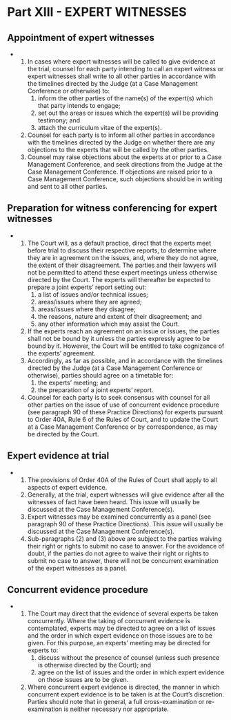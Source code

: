 # Part XIII - EXPERT WITNESSES

## Appointment of expert witnesses

*   1.  In cases where expert witnesses will be called to give evidence at the trial, counsel for each party intending to call an expert witness or expert witnesses shall write to all other parties in accordance with the timelines directed by the Judge (at a Case Management Conference or otherwise) to:
        1.  inform the other parties of the name(s) of the expert(s) which that party intends to engage;
        2.  set out the areas or issues which the expert(s) will be providing testimony; and
        3.  attach the curriculum vitae of the expert(s).
    2.  Counsel for each party is to inform all other parties in accordance with the timelines directed by the Judge on whether there are any objections to the experts that will be called by the other parties.
    3.  Counsel may raise objections about the experts at or prior to a Case Management Conference, and seek directions from the Judge at the Case Management Conference. If objections are raised prior to a Case Management Conference, such objections should be in writing and sent to all other parties.

## Preparation for witness conferencing for expert witnesses

*   1.  The Court will, as a default practice, direct that the experts meet before trial to discuss their respective reports, to determine where they are in agreement on the issues, and, where they do not agree, the extent of their disagreement. The parties and their lawyers will not be permitted to attend these expert meetings unless otherwise directed by the Court. The experts will thereafter be expected to prepare a joint experts’ report setting out:
        1.  a list of issues and/or technical issues;
        2.  areas/issues where they are agreed;
        3.  areas/issues where they disagree;
        4.  the reasons, nature and extent of their disagreement; and
        5.  any other information which may assist the Court.
    2.  If the experts reach an agreement on an issue or issues, the parties shall not be bound by it unless the parties expressly agree to be bound by it. However, the Court will be entitled to take cognizance of the experts’ agreement.
    3.  Accordingly, as far as possible, and in accordance with the timelines directed by the Judge (at a Case Management Conference or otherwise), parties should agree on a timetable for:
        1.  the experts’ meeting; and
        2.  the preparation of a joint experts’ report.
    4.  Counsel for each party is to seek consensus with counsel for all other parties on the issue of use of concurrent evidence procedure (see paragraph 90 of these Practice Directions) for experts pursuant to Order 40A, Rule 6 of the Rules of Court, and to update the Court at a Case Management Conference or by correspondence, as may be directed by the Court.

## Expert evidence at trial

*   1.  The provisions of Order 40A of the Rules of Court shall apply to all aspects of expert evidence.
    2.  Generally, at the trial, expert witnesses will give evidence after all the witnesses of fact have been heard. This issue will usually be discussed at the Case Management Conference(s).
    3.  Expert witnesses may be examined concurrently as a panel (see paragraph 90 of these Practice Directions). This issue will usually be discussed at the Case Management Conference(s).
    4.  Sub-paragraphs (2) and (3) above are subject to the parties waiving their right or rights to submit no case to answer. For the avoidance of doubt, if the parties do not agree to waive their right or rights to submit no case to answer, there will not be concurrent examination of the expert witnesses as a panel.

## Concurrent evidence procedure

*   1.  The Court may direct that the evidence of several experts be taken concurrently. Where the taking of concurrent evidence is contemplated, experts may be directed to agree on a list of issues and the order in which expert evidence on those issues are to be given. For this purpose, an experts’ meeting may be directed for experts to:
        1.  discuss without the presence of counsel (unless such presence is otherwise directed by the Court); and
        2.  agree on the list of issues and the order in which expert evidence on those issues are to be given.
    2.  Where concurrent expert evidence is directed, the manner in which concurrent expert evidence is to be taken is at the Court’s discretion. Parties should note that in general, a full cross-examination or re-examination is neither necessary nor appropriate.
